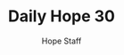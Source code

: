 ---
image: /assets/img/daily-hope-default-artwork.png
title: Daily Hope 30
number: 30
categories:
  - Daily Hope
author: Hope Staff
notes: Daily Hope 30
embed: >-
  <iframe src="https://open.spotify.com/embed/episode/76sz4nBGPO4OmpIH8XxWeH?utm_source=generator" width="400px" height="102px" frameborder=“0" scrolling=“no”></iframe>
---